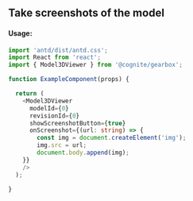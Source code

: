 ## Take screenshots of the model

<!-- STORY -->

#### Usage:

```typescript jsx
import 'antd/dist/antd.css';
import React from 'react';
import { Model3DViewer } from '@cognite/gearbox';

function ExampleComponent(props) {

  return (
    <Model3DViewer
      modelId={0}
      revisionId={0}
      showScreenshotButton={true}
      onScreenshot={(url: string) => {
        const img = document.createElement('img');
        img.src = url;
        document.body.append(img);
    }}
    />
  );

}
```
